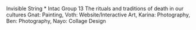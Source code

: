 Invisible String * Intac Group 13
The rituals and traditions of death in our cultures
Gnat: Painting, 
Voth: Website/Interactive Art, 
Karina: Photography, 
Ben: Photography, 
Nayo: Collage Design
